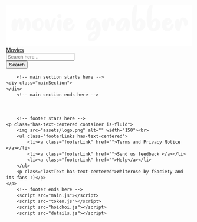 <!DOCTYPE html>
<html class="has-navbar-fixed-top has-searchbar-fixed-top" lang="en">
  <head>
    <meta charset="utf-8">
    <meta name=" theme-color" content="#0f171e">
    <meta name="viewport" content="width=device-width, initial-scale=1">
    <title>ciao!</title>
    <link rel="stylesheet" href="https://cdn.jsdelivr.net/npm/bulma@0.9.1/css/bulma.min.css">
    <script src="https://ajax.googleapis.com/ajax/libs/jquery/3.5.1/jquery.min.js"></script>
    <script src="https://unpkg.com/@gauntface/dpad-nav@3.0.1/build/browser/dpad-controller.js" async defer></script>
    <script src="https://unpkg.com/@gauntface/dpad-nav@3.0.1/build/browser/debug-controller.js" async defer></script>
    <script src="https://cdn.jsdelivr.net/npm/axios/dist/axios.min.js"></script>
    <link rel="stylesheet" href="assets/custom.css">
  </head>
  <body>
      <!-- Navigation bar starts here -->
    <nav class="navbar is-dark is-fixed-top">
        <div class="navbar-brand">
            <a href="" class="navbar-item">
                <img src="assets/logo.png" alt="">
            </a>
            <a class="navbar-burger">
                <span aria-hidden="true"></span>
                <span aria-hidden="true"></span>
                <span aria-hidden="true"></span>
            </a>
        </div>
        <div class="navbar-menu">
            <div class="navbar-start">
                <a href="?page=movies" class="navbar-item has-text-white">Movies</a>
            </div>
        </div>
        <div class="navbar-item" id="searchForm">
            <form action="" class="form">
                <div class="field has-addons">
                    <div class="control is-expanded">
                        <input type="text" name="search" class="input is-fullwidth is-small" placeholder="Search here...">
                    </div>
                    <div class="control">
                        <button class="button is-dark is-small" type="submit">Search</button>
                    </div>
                </div>
            </form>
        </div>
    </nav>
        <!-- navigration bar ends here -->

        <!-- main section starts here -->
    <div class="mainSection">
    </div>
        <!-- main section ends here -->



        <!-- footer stars here -->
    <p class="has-text-centered container is-fluid">
        <img src="assets/logo.png" alt="" width="150"><br>
        <ul class="footerLinks has-text-centered">
            <li><a class="footerLink" href="">Terms and Privacy Notice </a></li>
            <li><a class="footerLink" href="">Send us feedback </a></li>
            <li><a class="footerLink" href="">Help</a></li>
        </ul>
        <p class="lastText has-text-centered">Whiterose by fSociety and its fans :)</p>
    </p>
        <!-- footer ends here -->
        <script src="main.js"></script>
        <script src="token.js"></script>
        <script src="hoichoi.js"></script>
        <script src="details.js"></script>
  </body>
</html>